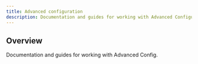 ```yaml
---
title: Advanced configuration
description: Documentation and guides for working with Advanced Configuration.
---
```

## Overview

Documentation and guides for working with Advanced Config.
